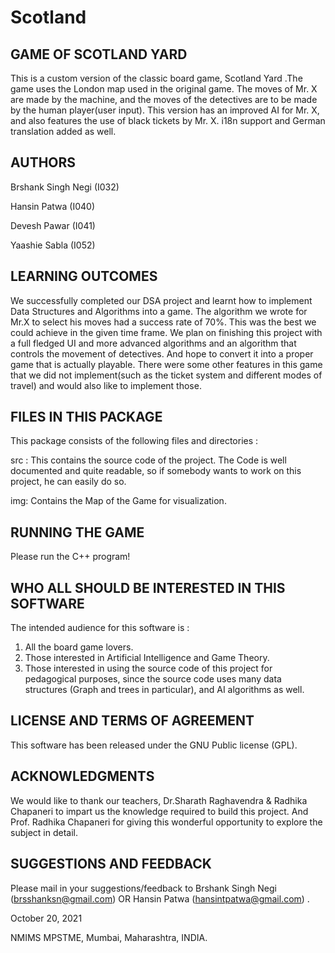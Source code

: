 # Scotland
GAME OF SCOTLAND YARD
---------------------

This is a custom version of the classic board game, Scotland Yard .The game uses the London map used in the original game. The moves of Mr. X are made by the machine, and the moves of the detectives are to be made by the human player(user input). This version has an improved AI for Mr. X, and also features the use of black tickets by Mr. X. i18n support and German translation added as well.

**AUTHORS**
-------
Brshank Singh Negi (I032)


Hansin Patwa       (I040)


Devesh Pawar       (I041)


Yaashie Sabla      (I052)

LEARNING OUTCOMES
---------------------
We successfully completed our DSA project and learnt how to implement Data Structures and Algorithms into a game. The algorithm we wrote for Mr.X to select his moves had a success rate of 70%. This was the best we could achieve  in the given time frame. We plan on finishing this project with a full fledged UI and more advanced algorithms and an algorithm that controls the movement of detectives. And hope to convert it into a proper game that is actually playable. There were some other features in this game that we did not implement(such as the ticket system and different modes of travel) and would also like to implement those. 

FILES IN THIS PACKAGE
---------------------

This package consists of the following files and directories :

src : This contains the source code of the project. The Code is well documented and quite readable, so if somebody wants to work on this project, he can easily do so.

img: Contains the Map of the Game for visualization.

RUNNING THE GAME
----------------
Please run the C++ program!

WHO ALL SHOULD BE INTERESTED IN THIS SOFTWARE
-----------------------------------------

The intended audience for this software is :

1. All the board game lovers.
2. Those interested in Artificial Intelligence and Game Theory.
3. Those interested in using the source code of this project for pedagogical purposes, since the source code uses many data structures (Graph and trees in particular), and AI algorithms as well.

LICENSE AND TERMS OF AGREEMENT
------------------------------

This software has been released under the GNU Public license (GPL).


ACKNOWLEDGMENTS
---------------


We would like to thank our teachers, Dr.Sharath Raghavendra & Radhika Chapaneri to impart us the knowledge required to build this project.
And Prof. Radhika Chapaneri for giving this wonderful opportunity to explore the subject in detail.


SUGGESTIONS AND FEEDBACK
------------------------

Please mail in your suggestions/feedback to Brshank Singh Negi (brsshanksn@gmail.com) OR Hansin Patwa (hansintpatwa@gmail.com) .


October 20, 2021


NMIMS MPSTME, Mumbai, Maharashtra, INDIA.


